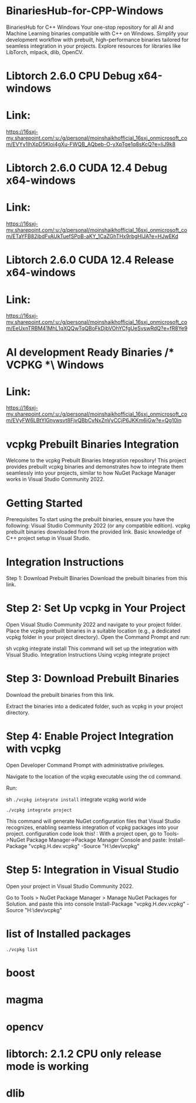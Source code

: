 # BinariesHub-for-CPP-Windows
BinariesHub for C++ Windows Your one-stop repository for all AI and Machine Learning binaries compatible with C++ on Windows. Simplify your development workflow with prebuilt, high-performance binaries tailored for seamless integration in your projects. Explore resources for libraries like LibTorch, mlpack, dlib, OpenCV.

# Libtorch 2.6.0 CPU Debug x64-windows
# Link:
https://16sxj-my.sharepoint.com/:u:/g/personal/moinshaikhofficial_16sxj_onmicrosoft_com/EVYy1IhXpD5Kloi4gXu-FWQB_AQbeb-O-yXpTge1q8sKcQ?e=liJ9k8

# Libtorch 2.6.0 CUDA 12.4 Debug x64-windows
# Link:
https://16sxj-my.sharepoint.com/:u:/g/personal/moinshaikhofficial_16sxj_onmicrosoft_com/ETaYFB82ibdFvAUkTuefSPoB-aKY_1CaZGhTHx9rbgHIJA?e=HJwEKd

# Libtorch 2.6.0 CUDA 12.4 Release x64-windows
# Link:
https://16sxj-my.sharepoint.com/:u:/g/personal/moinshaikhofficial_16sxj_onmicrosoft_com/EeUxnTRBM41MhL1qXQQwTqQBoFkDjbVOhYCfgUeSvswRdQ?e=fR8Ye9

# AI development Ready Binaries /* VCPKG *\ Windows
# Link: 
https://16sxj-my.sharepoint.com/:u:/g/personal/moinshaikhofficial_16sxj_onmicrosoft_com/EVyFW6LBtYlGnywsvt8FjvQBbCvNxZnVyCCjP6JKKm6iGw?e=Qg10in

# vcpkg Prebuilt Binaries Integration
Welcome to the vcpkg Prebuilt Binaries Integration repository! This project provides prebuilt vcpkg binaries and demonstrates how to integrate them seamlessly into your projects, similar to how NuGet Package Manager works in Visual Studio Community 2022.

# Getting Started
Prerequisites
To start using the prebuilt binaries, ensure you have the following:
Visual Studio Community 2022 (or any compatible edition).
vcpkg prebuilt binaries downloaded from the provided link.
Basic knowledge of C++ project setup in Visual Studio.

# Integration Instructions
Step 1: Download Prebuilt Binaries
Download the prebuilt binaries from this link.

# Step 2: Set Up vcpkg in Your Project
Open Visual Studio Community 2022 and navigate to your project folder.
Place the vcpkg prebuilt binaries in a suitable location (e.g., a dedicated vcpkg folder in your project directory).
Open the Command Prompt and run:

sh
vcpkg integrate install
This command will set up the integration with Visual Studio.
Integration Instructions Using vcpkg integrate project

# Step 3: Download Prebuilt Binaries
Download the prebuilt binaries from this link.

Extract the binaries into a dedicated folder, such as vcpkg in your project directory.

# Step 4: Enable Project Integration with vcpkg
Open Developer Command Prompt with administrative privileges.

Navigate to the location of the vcpkg executable using the cd command.

Run:

sh
```./vcpkg integrate install```
integrate vcpkg world wide

```./vcpkg integrate project```

This command will generate NuGet configuration files that Visual Studio recognizes, enabling seamless integration of vcpkg packages into your project.
configuration code look this! : 
With a project open, go to Tools->NuGet Package Manager->Package Manager Console and paste:
 Install-Package "vcpkg.H.dev.vcpkg" -Source "H:\dev\vcpkg"
 
# Step 5: Integration in Visual Studio
Open your project in Visual Studio Community 2022.

Go to Tools > NuGet Package Manager > Manage NuGet Packages for Solution.
and paste this into console
 Install-Package "vcpkg.H.dev.vcpkg" -Source "H:\dev\vcpkg"

# list of Installed packages
```./vcpkg list```
# boost
# magma
# opencv
# libtorch: 2.1.2 CPU only release mode is working
# dlib

